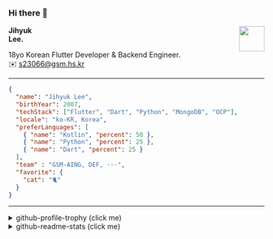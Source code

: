 ### Hi there 👋
<img src="https://github.githubassets.com/images/mona-loading-default.gif" width="50px" align="right">
</a>

**Jihyuk\
Lee.**

18yo Korean Flutter Developer & Backend Engineer.\
✉️ <s23066@gsm.hs.kr>

---

```json
{
  "name": "Jihyuk Lee",
  "birthYear": 2007,
  "techStack": ["Flutter", "Dart", "Python", "MongoDB", "OCP"],
  "locale": "ko-KR, Korea",
  "preferLanguages": [
    { "name": "Kotlin", "percent": 50 },
    { "name": "Python", "percent": 25 },
    { "name": "Dart", "percent": 25 }
  ],
  "team" : "GSM-AING, DEF, ···",
  "favorite": {
    "cat": "🐈"
  }
}
```
---
<details>
  <summary>github-profile-trophy (click me)</summary>
  
![](https://github-profile-trophy.vercel.app/?username=withJihyuk&row=1&column=8&theme=nord)
  
</details>
<details>
  <summary>github-readme-stats (click me)</summary>
  
<!--START_SECTION:waka-->
![Code Time](http://img.shields.io/badge/Code%20Time-563%20hrs%2020%20mins-blue)

![Lines of code](https://img.shields.io/badge/%EC%A0%80%EB%8A%94%20%EC%97%AC%ED%83%9C%EA%B9%8C%EC%A7%80%20-454.6%20thousand%20%EC%A4%84%EC%9D%98%20%EC%BD%94%EB%93%9C%EB%A5%BC%20%EC%9E%91%EC%84%B1%ED%96%88%EC%96%B4%EC%9A%94.-blue)

**저는 아침형 인간이에요. 🐤** 

```text
🌞 아침                     306 commits         ████░░░░░░░░░░░░░░░░░░░░░   15.94 % 
🌆 낮　                     686 commits         █████████░░░░░░░░░░░░░░░░   35.73 % 
🌃 저녁                     688 commits         █████████░░░░░░░░░░░░░░░░   35.83 % 
🌙 밤　                     240 commits         ███░░░░░░░░░░░░░░░░░░░░░░   12.50 % 
```


📊 **저는 이번주를 이렇게 시간을 보냈어요.** 

```text
🕑︎ Timezone: Asia/Seoul

💬 프로그래밍 언어들: 
Dart                     4 hrs 54 mins       ██████████░░░░░░░░░░░░░░░   39.16 % 
Kotlin                   3 hrs 19 mins       ███████░░░░░░░░░░░░░░░░░░   26.51 % 
Java                     1 hr 54 mins        ████░░░░░░░░░░░░░░░░░░░░░   15.19 % 
Groovy                   43 mins             █░░░░░░░░░░░░░░░░░░░░░░░░   05.73 % 
Text                     31 mins             █░░░░░░░░░░░░░░░░░░░░░░░░   04.23 % 

🔥 에디터들: 
Android Studio           12 hrs 18 mins      ████████████████████████░   98.00 % 
VS Code                  15 mins             ░░░░░░░░░░░░░░░░░░░░░░░░░   02.00 % 

💻 운영 체제들: 
Mac                      12 hrs 33 mins      █████████████████████████   100.00 % 
```


 Last Updated on 20/11/2024 18:51:04 UTC
<!--END_SECTION:waka-->

</details>

</div>

